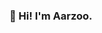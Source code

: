 ### 👋 Hi! I'm Aarzoo.

<!--
**aarzoochourasia/aarzoochourasia** is a ✨ _special_ ✨ repository because its `README.md` (this file) appears on your GitHub profile.

👩🏻‍💻 A mathematics buff, explorer, and data science professional.<br/>
👯 I love to work challenging on Data Science projects. [My Portfolio](https://www.youtube.com/c/MagdelineHuang](https://linktr.ee/aarzoo_chourasia))<br/>
🌱 Currently learning more about Generative AI and Data Engineering.<br/>
📫 How to reach me: [LinkedIn](www.linkedin.com/in/aarzoo-chourasia-dataanalyst)<br/>
😄 Pronouns: She/Her.<br/>
⚡ My forte: 
            💼 As a mentor and lifelong learner, I'm passionate about sharing knowledge and continuously expanding my own horizons in the ever-evolving field of data science.
            🌟 People person with strong leadership qualities, effective communication skills, and a collaborative mindset. I thrive in fast-paced environments and 
                believe in the power of teamwork to achieve remarkable results.
            💡 Always up for exploring new technologies and trends, I'm driven by curiosity, go-getter attitude and a desire to push the boundaries of what's possible in the world of data science.
# 💻 Tech Stack
![Python](https://img.shields.io/badge/python-3670A0?style=for-the-badge&logo=python&logoColor=ffdd54)
![NumPy](https://img.shields.io/badge/numpy-%23013243.svg?style=for-the-badge&logo=numpy&logoColor=white)
![Pandas](https://img.shields.io/badge/pandas-%23150458.svg?style=for-the-badge&logo=pandas&logoColor=white)
![Matplotlib](https://img.shields.io/badge/Matplotlib-%23ffffff.svg?style=for-the-badge&logo=Matplotlib&logoColor=black)
![Microsoft Excel](https://img.shields.io/badge/Microsoft_Excel-217346?style=for-the-badge&logo=microsoft-excel&logoColor=white)
![MySQL](https://img.shields.io/badge/mysql-4479A1.svg?style=for-the-badge&logo=mysql&logoColor=white)
![Power Bi](https://img.shields.io/badge/power_bi-F2C811?style=for-the-badge&logo=powerbi&logoColor=black)
![Jira](https://img.shields.io/badge/jira-%230A0FFF.svg?style=for-the-badge&logo=jira&logoColor=white)
![ChatGPT](https://img.shields.io/badge/chatGPT-74aa9c?style=for-the-badge&logo=openai&logoColor=white)
-->
